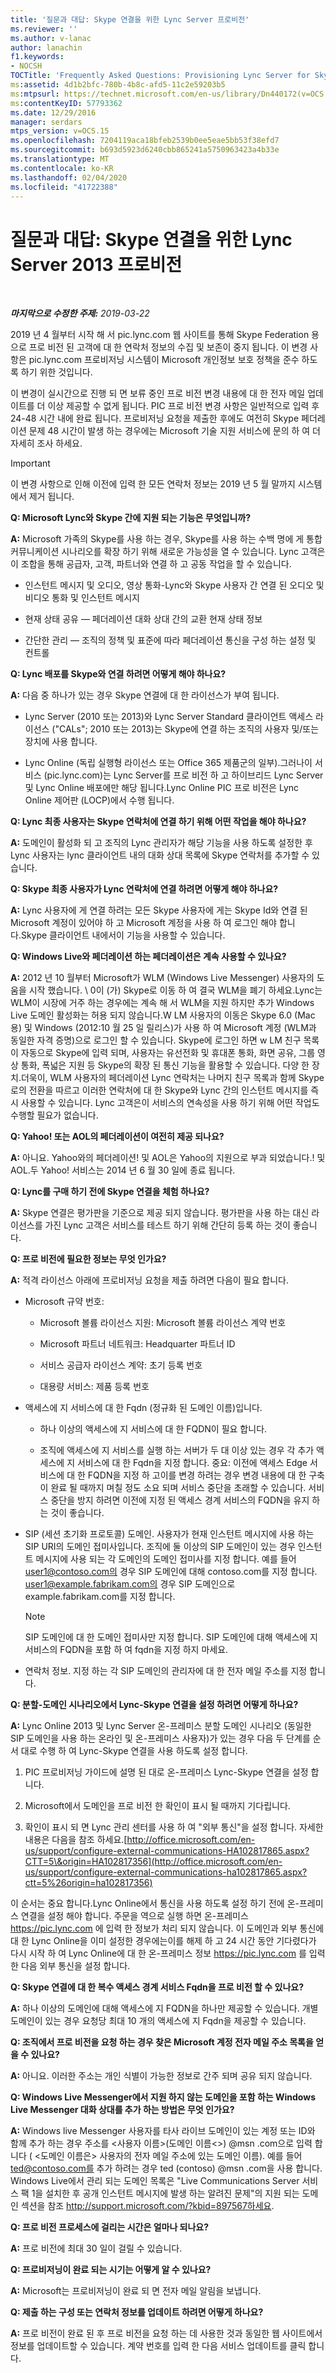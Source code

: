 ```yaml
---
title: '질문과 대답: Skype 연결을 위한 Lync Server 프로비전'
ms.reviewer: ''
ms.author: v-lanac
author: lanachin
f1.keywords:
- NOCSH
TOCTitle: 'Frequently Asked Questions: Provisioning Lync Server for Skype connectivity'
ms:assetid: 4d1b2bfc-780b-4b8c-afd5-11c2e59203b5
ms:mtpsurl: https://technet.microsoft.com/en-us/library/Dn440172(v=OCS.15)
ms:contentKeyID: 57793362
ms.date: 12/29/2016
manager: serdars
mtps_version: v=OCS.15
ms.openlocfilehash: 7204119aca18bfeb2539b0ee5eae5bb53f38efd7
ms.sourcegitcommit: b693d5923d6240cbb865241a5750963423a4b33e
ms.translationtype: MT
ms.contentlocale: ko-KR
ms.lasthandoff: 02/04/2020
ms.locfileid: "41722388"
---
```

<div data-xmlns="http://www.w3.org/1999/xhtml">

<div class="topic" data-xmlns="http://www.w3.org/1999/xhtml" data-msxsl="urn:schemas-microsoft-com:xslt" data-cs="http://msdn.microsoft.com/en-us/">

<div data-asp="http://msdn2.microsoft.com/asp">

# <a name="frequently-asked-questions-provisioning-lync-server-2013-for-skype-connectivity"></a>질문과 대답: Skype 연결을 위한 Lync Server 2013 프로비전

</div>

<div id="mainSection">

<div id="mainBody">

<span> </span>

_**마지막으로 수정한 주제:** 2019-03-22_

2019 년 4 월부터 시작 해 서 pic.lync.com 웹 사이트를 통해 Skype Federation 용으로 프로 비전 된 고객에 대 한 연락처 정보의 수집 및 보존이 중지 됩니다. 이 변경 사항은 pic.lync.com 프로비저닝 시스템이 Microsoft 개인정보 보호 정책을 준수 하도록 하기 위한 것입니다. 
 
이 변경이 실시간으로 진행 되 면 보류 중인 프로 비전 변경 내용에 대 한 전자 메일 업데이트를 더 이상 제공할 수 없게 됩니다. PIC 프로 비전 변경 사항은 일반적으로 입력 후 24-48 시간 내에 완료 됩니다. 프로비저닝 요청을 제출한 후에도 여전히 Skype 페더레이션 문제 48 시간이 발생 하는 경우에는 Microsoft 기술 지원 서비스에 문의 하 여 더 자세히 조사 하세요.

> [!IMPORTANT]
> 이 변경 사항으로 인해 이전에 입력 한 모든 연락처 정보는 2019 년 5 월 말까지 시스템에서 제거 됩니다.


**Q: Microsoft Lync와 Skype 간에 지원 되는 기능은 무엇입니까?**

**A:** Microsoft 가족의 Skype를 사용 하는 경우, Skype를 사용 하는 수백 명에 게 통합 커뮤니케이션 시나리오를 확장 하기 위해 새로운 가능성을 열 수 있습니다. Lync 고객은이 조합을 통해 공급자, 고객, 파트너와 연결 하 고 공동 작업을 할 수 있습니다.

  - 인스턴트 메시지 및 오디오, 영상 통화-Lync와 Skype 사용자 간 연결 된 오디오 및 비디오 통화 및 인스턴트 메시지

  - 현재 상태 공유 — 페더레이션 대화 상대 간의 교환 현재 상태 정보

  - 간단한 관리 — 조직의 정책 및 표준에 따라 페더레이션 통신을 구성 하는 설정 및 컨트롤

**Q: Lync 배포를 Skype와 연결 하려면 어떻게 해야 하나요?**

**A:** 다음 중 하나가 있는 경우 Skype 연결에 대 한 라이선스가 부여 됩니다.

  - Lync Server (2010 또는 2013)와 Lync Server Standard 클라이언트 액세스 라이선스 ("CALs"; 2010 또는 2013)는 Skype에 연결 하는 조직의 사용자 및/또는 장치에 사용 합니다. 

  - Lync Online (독립 실행형 라이선스 또는 Office 365 제품군의 일부).그러나이 서비스 (pic.lync.com)는 Lync Server를 프로 비전 하 고 하이브리드 Lync Server 및 Lync Online 배포에만 해당 됩니다.Lync Online PIC 프로 비전은 Lync Online 제어판 (LOCP)에서 수행 됩니다.

**Q: Lync 최종 사용자는 Skype 연락처에 연결 하기 위해 어떤 작업을 해야 하나요?**

**A:** 도메인이 활성화 되 고 조직의 Lync 관리자가 해당 기능을 사용 하도록 설정한 후 Lync 사용자는 lync 클라이언트 내의 대화 상대 목록에 Skype 연락처를 추가할 수 있습니다.

**Q: Skype 최종 사용자가 Lync 연락처에 연결 하려면 어떻게 해야 하나요?**

**A:** Lync 사용자에 게 연결 하려는 모든 Skype 사용자에 게는 Skype Id와 연결 된 Microsoft 계정이 있어야 하 고 Microsoft 계정을 사용 하 여 로그인 해야 합니다.Skype 클라이언트 내에서이 기능을 사용할 수 있습니다.

**Q: Windows Live와 페더레이션 하는 페더레이션은 계속 사용할 수 있나요?**

**A:** 2012 년 10 월부터 Microsoft가 WLM (Windows Live Messenger) 사용자의 도움을 시작 했습니다. \ 0이 (가) Skype로 이동 하 여 결국 WLM을 폐기 하세요.Lync는 WLM이 시장에 거주 하는 경우에는 계속 해 서 WLM을 지원 하지만 추가 Windows Live 도메인 활성화는 허용 되지 않습니다.W LM 사용자의 이동은 Skype 6.0 (Mac 용) 및 Windows (2012:10 월 25 일 릴리스)가 사용 하 여 Microsoft 계정 (WLM과 동일한 자격 증명)으로 로그인 할 수 있습니다. Skype에 로그인 하면 w LM 친구 목록이 자동으로 Skype에 입력 되며, 사용자는 유선전화 및 휴대폰 통화, 화면 공유, 그룹 영상 통화, 폭넓은 지원 등 Skype의 확장 된 통신 기능을 활용할 수 있습니다. 다양 한 장치.더욱이, WLM 사용자의 페더레이션 Lync 연락처는 나머지 친구 목록과 함께 Skype로의 전환을 따르고 이러한 연락처에 대 한 Skype와 Lync 간의 인스턴트 메시지를 즉시 사용할 수 있습니다. Lync 고객은이 서비스의 연속성을 사용 하기 위해 어떤 작업도 수행할 필요가 없습니다.

**Q: Yahoo\! 또는 AOL의 페더레이션이 여전히 제공 되나요?**

**A:** 아니요. Yahoo와의 페더레이션\! 및 AOL은 Yahoo의 지원으로 부과 되었습니다.\! 및 AOL.두 Yahoo\! 서비스는 2014 년 6 월 30 일에 종료 됩니다. 

**Q: Lync를 구매 하기 전에 Skype 연결을 체험 하나요?**

**A:** Skype 연결은 평가판을 기준으로 제공 되지 않습니다. 평가판을 사용 하는 대신 라이선스를 가진 Lync 고객은 서비스를 테스트 하기 위해 간단히 등록 하는 것이 좋습니다.

**Q: 프로 비전에 필요한 정보는 무엇 인가요?**

**A:** 적격 라이선스 아래에 프로비저닝 요청을 제출 하려면 다음이 필요 합니다.

  - Microsoft 규약 번호:
    
      - Microsoft 볼륨 라이선스 지원: Microsoft 볼륨 라이선스 계약 번호
    
      - Microsoft 파트너 네트워크: Headquarter 파트너 ID
    
      - 서비스 공급자 라이선스 계약: 초기 등록 번호
    
      - 대용량 서비스: 제품 등록 번호

  - 액세스에 지 서비스에 대 한 Fqdn (정규화 된 도메인 이름)입니다.
    
      - 하나 이상의 액세스에 지 서비스에 대 한 FQDN이 필요 합니다.
    
      - 조직에 액세스에 지 서비스를 실행 하는 서버가 두 대 이상 있는 경우 각 추가 액세스에 지 서비스에 대 한 Fqdn을 지정 합니다. 중요: 이전에 액세스 Edge 서비스에 대 한 FQDN을 지정 하 고이를 변경 하려는 경우 변경 내용에 대 한 구축이 완료 될 때까지 며칠 정도 소요 되며 서비스 중단을 초래할 수 있습니다. 서비스 중단을 방지 하려면 이전에 지정 된 액세스 경계 서비스의 FQDN을 유지 하는 것이 좋습니다.

  - SIP (세션 초기화 프로토콜) 도메인. 사용자가 현재 인스턴트 메시지에 사용 하는 SIP URI의 도메인 접미사입니다. 조직에 둘 이상의 SIP 도메인이 있는 경우 인스턴트 메시지에 사용 되는 각 도메인의 도메인 접미사를 지정 합니다. 예를 들어 user1@contoso.com의 경우 SIP 도메인에 대해 contoso.com를 지정 합니다. user1@example.fabrikam.com의 경우 SIP 도메인으로 example.fabrikam.com를 지정 합니다.
    
    <div>
    

    > [!NOTE]
    > SIP 도메인에 대 한 도메인 접미사만 지정 합니다. SIP 도메인에 대해 액세스에 지 서비스의 FQDN을 포함 하 여 fqdn을 지정 하지 마세요.

    
    </div>

  - 연락처 정보. 지정 하는 각 SIP 도메인의 관리자에 대 한 전자 메일 주소를 지정 합니다.

**Q: 분할-도메인 시나리오에서 Lync-Skype 연결을 설정 하려면 어떻게 하나요?**

**A:** Lync Online 2013 및 Lync Server 온-프레미스 분할 도메인 시나리오 (동일한 SIP 도메인을 사용 하는 온라인 및 온-프레미스 사용자)가 있는 경우 다음 두 단계를 순서 대로 수행 하 여 Lync-Skype 연결을 사용 하도록 설정 합니다.

1.  PIC 프로비저닝 가이드에 설명 된 대로 온-프레미스 Lync-Skype 연결을 설정 합니다.

2.  Microsoft에서 도메인을 프로 비전 한 확인이 표시 될 때까지 기다립니다.

3.  확인이 표시 되 면 Lync 관리 센터를 사용 하 여 "외부 통신"을 설정 합니다. 자세한 내용은 다음을 참조 하세요.[http://office.microsoft.com/en-us/support/configure-external-communications-HA102817865.aspx?CTT=5\&origin=HA102817356](http://office.microsoft.com/en-us/support/configure-external-communications-ha102817865.aspx?ctt=5%26origin=ha102817356)

이 순서는 중요 합니다.Lync Online에서 통신을 사용 하도록 설정 하기 전에 온-프레미스 연결을 설정 해야 합니다. 주문을 역으로 실행 하면 온-프레미스 <https://pic.lync.com> 에 입력 한 정보가 처리 되지 않습니다. 이 도메인과 외부 통신에 대 한 Lync Online을 이미 설정한 경우에는이를 해제 하 고 24 시간 동안 기다렸다가 다시 시작 하 여 Lync Online에 대 한 온-프레미스 정보 <https://pic.lync.com> 를 입력 한 다음 외부 통신을 설정 합니다.

**Q: Skype 연결에 대 한 복수 액세스 경계 서비스 Fqdn을 프로 비전 할 수 있나요?**

**A:** 하나 이상의 도메인에 대해 액세스에 지 FQDN을 하나만 제공할 수 있습니다. 개별 도메인이 있는 경우 요청당 최대 10 개의 액세스에 지 Fqdn을 제공할 수 있습니다.

**Q: 조직에서 프로 비전을 요청 하는 경우 찾은 Microsoft 계정 전자 메일 주소 목록을 얻을 수 있나요?**

**A:** 아니요. 이러한 주소는 개인 식별이 가능한 정보로 간주 되며 공유 되지 않습니다.

**Q: Windows Live Messenger에서 지원 하지 않는 도메인을 포함 하는 Windows Live Messenger 대화 상대를 추가 하는 방법은 무엇 인가요?**

**A:** Windows live Messenger 사용자를 타사 라이브 도메인이 있는 계정 또는 ID와 함께 추가 하는 경우 주소를 \<사용자 이름\>(도메인 이름\<\>) @msn .com으로 입력 합니다 ( \<도메인 이름은\> 사용자의 전자 메일 주소에 있는 도메인 이름). 예를 들어 ted@contoso.com를 추가 하려는 경우 ted (contoso) @msn .com을 사용 합니다. Windows Live에서 관리 되는 도메인 목록은 "Live Communications Server 서비스 팩 1을 설치한 후 공개 인스턴트 메시지에 발생 하는 알려진 문제"의 지원 되는 도메인 섹션을 참조 http://support.microsoft.com/?kbid=897567하세요.

**Q: 프로 비전 프로세스에 걸리는 시간은 얼마나 되나요?**

**A:** 프로 비전에 최대 30 일이 걸릴 수 있습니다.

**Q: 프로비저닝이 완료 되는 시기는 어떻게 알 수 있나요?**

**A:** Microsoft는 프로비저닝이 완료 되 면 전자 메일 알림을 보냅니다.

**Q: 제출 하는 구성 또는 연락처 정보를 업데이트 하려면 어떻게 하나요?**

**A:** 프로 비전이 완료 된 후 프로 비전을 요청 하는 데 사용한 것과 동일한 웹 사이트에서 정보를 업데이트할 수 있습니다. 계약 번호를 입력 한 다음 서비스 업데이트를 클릭 합니다.

</div>

<span> </span>

</div>

</div>

</div>

